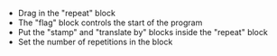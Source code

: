 - Drag in the &quot;repeat&quot; block
- The &quot;flag&quot; block controls the start of the program
- Put the &quot;stamp&quot; and &quot;translate by&quot; blocks inside the &quot;repeat&quot; block
- Set the number of repetitions in the block
